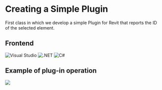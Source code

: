 # Creating a Simple Plugin

First class in which we develop a simple Plugin for Revit that reports the ID of the selected element.

## Frontend
![Visual Studio](https://img.shields.io/badge/Visual_Studio-5C2D91?style=for-the-badge&logo=visual%20studio&logoColor=white)
![.NET](https://img.shields.io/badge/.NET-5C2D91?style=for-the-badge&logo=.net&logoColor=white)
![C#](https://img.shields.io/badge/C%23-239120?style=for-the-badge&logo=c-sharp&logoColor=white)

## Example of plug-in operation
![](https://github.com/manuelserafin/01_CreatingASimplePlugin/blob/main/src/PluginOperation.gif)
